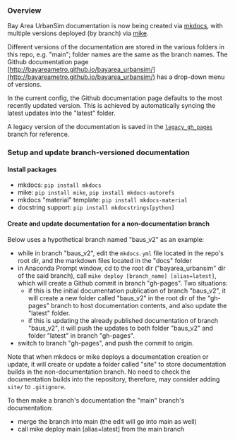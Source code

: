 ### Overview

Bay Area UrbanSim documentation is now being created via [mkdocs](https://www.mkdocs.org), with multiple versions deployed (by branch) via [mike](https://github.com/jimporter/mike).

Different versions of the documentation are stored in the various folders in this repo, e.g. "main"; folder names are the same as the branch names. The Github documentation page [http://bayareametro.github.io/bayarea_urbansim/](http://bayareametro.github.io/bayarea_urbansim/) has a drop-down menu of versions.

In the current config, the Github documentation page defaults to the most recently updated version. This is achieved by automatically syncing the latest updates into the "latest" folder.

A legacy version of the documentation is saved in the [`legacy_gh_pages`](https://github.com/BayAreaMetro/bayarea_urbansim/tree/legacy_gh_pages) branch for reference.

### Setup and update branch-versioned documentation

#### Install packages

* mkdocs: `pip install mkdocs`
* mike: `pip install mike`, `pip install mkdocs-autorefs`
* mkdocs "material" template: `pip install mkdocs-material`
* docstring support: `pip install mkdocstrings[python]`

#### Create and update documentation for a non-documentation branch

Below uses a hypothetical branch named "baus_v2" as an example:
* while in branch "baus_v2", edit the `mkdocs.yml` file located in the repo's root dir, and the markdown files located in the "docs" folder
* in Anaconda Prompt window, cd to the root dir ("bayarea_urbansim" dir of the said branch), call `mike deploy [branch_name] [alias=latest]`, which will create a Github commit in branch "gh-pages". Two situations:
	* if this is the initial documentation publication of branch "baus_v2", it will create a new folder called "baus_v2" in the root dir of the "gh-pages" branch to host documentation contents, and also update the "latest" folder.  
	* if this is updating the already published documentation of branch "baus_v2", it will push the updates to both folder "baus_v2" and folder "latest" in branch "gh-pages".
* switch to branch "gh-pages", and push the commit to origin.

Note that when mkdocs or mike deploys a documentation creation or update, it will create or update a folder called "site" to store documentation builds in the non-documentation branch. No need to check the documentation builds into the repository, therefore, may consider adding `site/` to `.gitignore`.

To then make a branch's documentation the "main" branch's documentation:
* merge the branch into main (the edit will go into main as well)
* call mike deploy main [alias=latest] from the main branch
